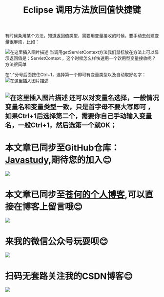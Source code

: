 ﻿---
layout: post
title: Eclipse 调用方法放回值快捷键
categories: eclipse
description: Eclipse 调用方法放回值快捷键
keywords: JavaEE,eclipse
---

有时候条用某个方法，知道返回值类型，需要用变量接收的时候，要手动去创建变量很麻烦，比如：

![在这里插入图片描述](https://img-blog.csdnimg.cn/20181221175401829.png)
当调用getServletContext方法我们鼠标放在方法上可以显示返回值是：ServletContext ，这个时候怎么样快速用一个饮用型变量接收呢？
方法很简单

在";"分号后面按住Ctrl+1，选择第一个即可有变量类型以及自动取好名字：
![在这里插入图片描述](https://img-blog.csdnimg.cn/20181221175637113.png)

![在这里插入图片描述](https://img-blog.csdnimg.cn/20181221175655916.png)
还可以对变量名选择，一般情况变量名和变量类型一致，只是首字母不要大写即可
，如果Ctrl+1后选择第二个，需要你自己手动输入变量名，一般Ctrl+1，然后选第一个就OK；
------
# 本文章已同步至GitHub仓库：<a href="Javasthttps://github.com/freestylefly/javaStudyudy">Javastudy</a>,期待您的加入:blush:
<img src="http://pp8g2fyug.bkt.clouddn.com/github.jpg" width=""/>

# 本文章已同步至<a href="https://freestylefly.github.io/">苍何的个人博客</a>,可以直接在博客上留言哦:blush:
<img src="http://pp8g2fyug.bkt.clouddn.com/myblog..png" width=""/>

# 来我的微信公众号玩耍呗:blush:
<img src="http://pp8g2fyug.bkt.clouddn.com/weixingongzhonghao.jpg" width=""/>

# 扫码无套路关注我的CSDN博客:blush:
<img src="http://pp8g2fyug.bkt.clouddn.com/CSDN.png" width=""/>
